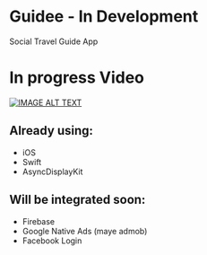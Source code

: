 # Guidee - In Development
Social Travel Guide App

# In progress Video

[![IMAGE ALT TEXT](http://img.youtube.com/vi/l7-Xi-D-U0Y/0.jpg)](http://www.youtube.com/watch?v=l7-Xi-D-U0Y "22/10/2016")

## Already using:
- iOS
- Swift
- AsyncDisplayKit

## Will be integrated soon:
- Firebase
- Google Native Ads (maye admob)
- Facebook Login
